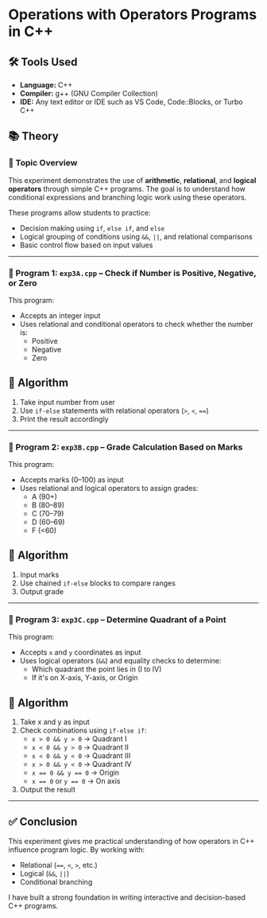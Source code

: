 # Operations with Operators Programs in C++

## 🛠️ Tools Used
- **Language:** C++
- **Compiler:** g++ (GNU Compiler Collection)
- **IDE:** Any text editor or IDE such as VS Code, Code::Blocks, or Turbo C++

## 📚 Theory

### 🔹 Topic Overview
This experiment demonstrates the use of **arithmetic**, **relational**, and **logical operators** through simple C++ programs. The goal is to understand how conditional expressions and branching logic work using these operators.

These programs allow students to practice:
- Decision making using `if`, `else if`, and `else`
- Logical grouping of conditions using `&&`, `||`, and relational comparisons
- Basic control flow based on input values

---

### 🔸 Program 1: `exp3A.cpp` – Check if Number is Positive, Negative, or Zero
This program:
- Accepts an integer input
- Uses relational and conditional operators to check whether the number is:
  - Positive
  - Negative
  - Zero

## 🧮 Algorithm
1. Take input number from user
2. Use `if-else` statements with relational operators (`>`, `<`, `==`)
3. Print the result accordingly

---

### 🔸 Program 2: `exp3B.cpp` – Grade Calculation Based on Marks
This program:
- Accepts marks (0–100) as input
- Uses relational and logical operators to assign grades:
  - A (90+)
  - B (80–89)
  - C (70–79)
  - D (60–69)
  - F (<60)

## 🧮 Algorithm
1. Input marks
2. Use chained `if-else` blocks to compare ranges
3. Output grade

---

### 🔸 Program 3: `exp3C.cpp` – Determine Quadrant of a Point
This program:
- Accepts `x` and `y` coordinates as input
- Uses logical operators (`&&`) and equality checks to determine:
  - Which quadrant the point lies in (I to IV)
  - If it's on X-axis, Y-axis, or Origin

## 🧮 Algorithm
1. Take x and y as input
2. Check combinations using `if-else if`:
   - `x > 0 && y > 0` → Quadrant I
   - `x < 0 && y > 0` → Quadrant II
   - `x < 0 && y < 0` → Quadrant III
   - `x > 0 && y < 0` → Quadrant IV
   - `x == 0 && y == 0` → Origin
   - `x == 0` or `y == 0` → On axis
3. Output the result

---

## ✅ Conclusion
This experiment gives me practical understanding of how operators in C++ influence program logic. By working with:
- Relational (`==`, `<`, `>`, etc.)
- Logical (`&&`, `||`)
- Conditional branching

I have built a strong foundation in writing interactive and decision-based C++ programs.
